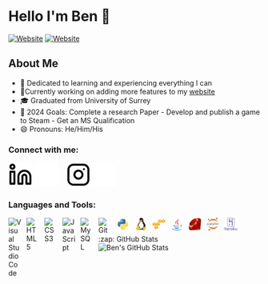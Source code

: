 # Hello I'm Ben 👋 

[![Website](https://img.shields.io/website?label=www.cstools.co.uk&style=for-the-badge&url=https%3A%2F%2Fcstools.co.uk)](https://www.cstools.co.uk)
[![Website](https://img.shields.io/website?label=www.beehappyhomemade.com&style=for-the-badge&url=https%3A%2F%2Frstools.co.uk)](https://www.rstools.uk)

## About Me

- 🔭 Dedicated to learning and experiencing everything I can
- 🌱Currently working on adding more features to my [website][Website]
- 🎓 Graduated from University of Surrey 
- 🥅 2024 Goals: Complete a research Paper - Develop and publish a game to Steam - Get an MS Qualification
- 😄 Pronouns: He/Him/His

### Connect with me:

[![website](./images/linkedin-light.svg)](https://linkedin.com/in/thebenhodges#gh-light-mode-only)
[![website](./images/linkedin-dark.svg)](https://linkedin.com/in/thebenhodges#gh-dark-mode-only)
&nbsp;&nbsp;
[![website](./images/instagram-light.svg)](https://instagram.com/thebenhodges#gh-light-mode-only)
[![website](./images/instagram-dark.svg)](https://instagram.com/thebenhodges#gh-dark-mode-only)

### Languages and Tools:

<img align="left" alt="Visual Studio Code" width="26px" src="https://cdn.jsdelivr.net/gh/devicons/devicon/icons/vscode/vscode-original.svg" style="padding-right:10px;" />

<img align="left" alt="HTML5" width="26px" src="https://cdn.jsdelivr.net/gh/devicons/devicon/icons/html5/html5-original.svg" style="padding-right:10px;" />

<img align="left" alt="CSS3" width="26px" src="https://cdn.jsdelivr.net/gh/devicons/devicon/icons/css3/css3-original.svg" style="padding-right:10px;" />

<img align="left" alt="JavaScript" width="26px" src="https://cdn.jsdelivr.net/gh/devicons/devicon/icons/javascript/javascript-original.svg" style="padding-right:10px;" />

<img align="left" alt="MySQL" width="26px" src="https://cdn.jsdelivr.net/gh/devicons/devicon/icons/mysql/mysql-original.svg" style="padding-right:10px;" />

<img align="left" alt="Git" width="26px" src="https://cdn.jsdelivr.net/gh/devicons/devicon/icons/git/git-original.svg" style="padding-right:10px;" />

<img align="left" alt="Python" width="26px" src="https://github.com/devicons/devicon/blob/v2.15.1/icons/python/python-original.svg" style="padding-right:10px;" />

<img align="left" alt="linux" width="26px" src="https://github.com/devicons/devicon/blob/v2.15.1/icons/linux/linux-original.svg" style="padding-right:10px;" />

<img align="left" alt="AWS" width="26px" src="https://github.com/devicons/devicon/blob/v2.15.1/icons/amazonwebservices/amazonwebservices-original.svg" style="padding-right:10px;" />

<img align="left" alt="Java" width="26px" src="https://github.com/devicons/devicon/blob/v2.15.1/icons/java/java-original.svg" style="padding-right:10px;" />

<img align="left" alt="Ruby" width="26px" src="https://github.com/devicons/devicon/blob/v2.15.1/icons/ruby/ruby-original.svg" style="padding-right:10px;" />

<img align="left" alt="JypterNotebook" width="26px" src="https://github.com/devicons/devicon/blob/v2.15.1/icons/jupyter/jupyter-original-wordmark.svg" style="padding-right:10px;" />

<img align="left" alt="Heroku" width="26px" src="https://github.com/devicons/devicon/blob/v2.15.1/icons/heroku/heroku-original-wordmark.svg" style="padding-right:10px;" />
<br />
<br />
<summary>:zap: GitHub Stats</summary>

<img align="left" alt="Ben's GitHub Stats" src="https://github-readme-stats.vercel.app/api?username=BensRepository&show_icons=true&hide_border=false&title_color=00FFFF&icon_color=00FFFF&bg_color=09131B&text_color=ffffff&border_color=0c1a25" />

[website]: https://www.cstools.co.uk

